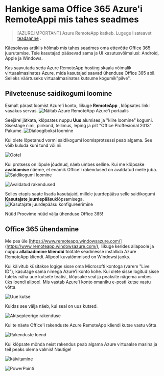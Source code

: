 <properties
   pageTitle="Hankige sama Office 365 Azure'i RemoteAppi mis tahes seadmes | Microsoft Azure'i"
   description="Saate teada, kuidas jagada mõne Office 365 rakenduse kasutajate Azure RemoteApp abil."
   services="remoteapp"
   documentationCenter=""
   authors="guscatalano"
   manager="mbaldwin"
   editor=""/>

<tags
   ms.service="remoteapp"
   ms.devlang="na"
   ms.topic="hero-article"
   ms.tgt_pltfrm="na"
   ms.workload="compute"
   ms.date="08/15/2016"
   ms.author="guscatal;elizapo"/>


# <a name="get-the-same-office-365-experience-on-any-device-with-azure-remoteapp"></a>Hankige sama Office 365 Azure'i RemoteAppi mis tahes seadmes

> [AZURE.IMPORTANT]
> Azure RemoteApp katkeb. Lugege lisateavet [teadaanne](https://go.microsoft.com/fwlink/?linkid=821148) .

Käesolevas artiklis hõlmab mis tahes seadmes oma ettevõtte Office 365 juurutamise. Teie kasutajad pääsevad sama ja UI kasutusvõimalusi: Android, Apple ja Windows.

Kas saavutada seda Azure RemoteApp hosting skaala võimalik virtuaalmasinates Azure, mida kasutajad saavad ühenduse Office 365 abil. Selleks väärtuseks virtuaalmasinates kutsume kogumik"pilve".

## <a name="create-a-cloud-collection"></a>Pilveteenuse saidikogumi loomine

Esmalt pärast loomist Azure'i konto, liikuge **RemoteApp** , klõpsates linki vasakus servas.
![Näitab Azure RemoteApp Azure'i portaalis](./media/remoteapp-tutorial-o365anywhere/1-menu.png)

Seejärel jätkata, klõpsates nuppu **Uus** alumises ja "kiire loomine" kogumi. Sisestage nimi, piirkond, tellimus, leping ja pilt "Office Proffesional 2013" Pakume.
![Dialoogiboksi loomine](./media/remoteapp-tutorial-o365anywhere/2-quickcreate.png)

Kui olete lõpetanud vormi saidikogumi loomisprotsessi peab algama. See võib kuluda kuni tund või nii.

![Ootel](./media/remoteapp-tutorial-o365anywhere/3-waiting.png)

Kui protsess on lõpule jõudnud, näeb umbes selline. Kui me klõpsake **avaldamise** näeme, et enamik Office'i rakendused on avaldatud meile juba.
![Saidikogumi loomine](./media/remoteapp-tutorial-o365anywhere/4-done.png)

![Avaldatud rakendused](./media/remoteapp-tutorial-o365anywhere/5-publish.png)

Selles etapis saate lisada kasutajaid, millele juurdepääsu selle saidikogumi **Kasutajate juurdepääsu**klõpsamisega.
![Kasutajate juurdepääsu konfigureerimine](./media/remoteapp-tutorial-o365anywhere/6-user.png)

Nüüd Proovime nüüd välja ühenduse Office 365!

## <a name="connect-to-office-365"></a>Office 365 ühendamine

Me pea üle [https://www.remoteapp.windowsazure.com/](https://www.remoteapp.windowsazure.com/), liikuge kerides allapoole ja nuppu **allalaadimine kliendid** töötate seadmesse installida Azure RemoteApp kliendi. Allpool kuvatõmmised on Windowsi jaoks.

Kui käivitub küsitakse logige sisse oma Microsofti kontoga (varem "Live ID"), kasutage sama nimega Azure'i konto kohe. Kui olete sisse logitud sisse tuleks näha uue kutsete teatisi, klõpsake seal ja peaksite nägema umbes üks loendi allpool. Mis vastab Azure'i konto omaniku e-posti kutse vastu võtta.

![Uue kutse](./media/remoteapp-tutorial-o365anywhere/7-araclient.png)

Kuidas see välja näeb, kui seal on uus kutsed.

![Aktsepteerige rakenduse](./media/remoteapp-tutorial-o365anywhere/8-invitation.png)

Kui te näete Office'i rakenduste Azure RemoteApp kliendi kutse vastu võtta.

![Rakenduste loend](./media/remoteapp-tutorial-o365anywhere/9-work.png)

Kui klõpsate mõnda neist rakendus peab algama Azure virtuaalse masina ja teil peaks olema valmis! Nautige!

![käivitamine](./media/remoteapp-tutorial-o365anywhere/10-arastart.png)

![PowerPointi](./media/remoteapp-tutorial-o365anywhere/11-pp.png)
